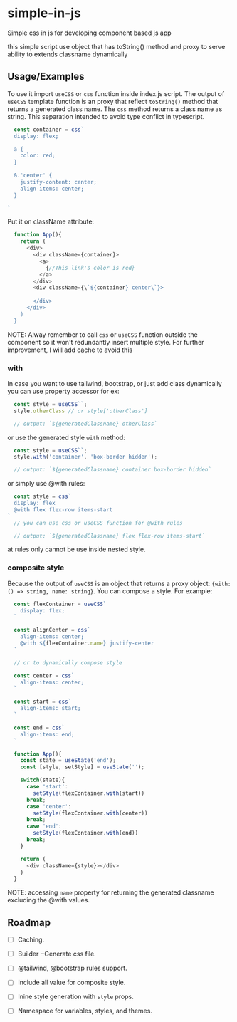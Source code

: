 # simple-in-js
Simple css in js for developing component based js app

this simple script use object that has toString() method and proxy to serve ability to extends classname dynamically

## Usage/Examples

To use it import `useCSS` or `css` function inside index.js script. The output of `useCSS` template function is an proxy that reflect `toString()` method that returns a generated class name. The `css` method returns a class name as string. This separation intended to avoid type conflict in typescript.

```javascript
  const container = css`
  display: flex;

  a {
    color: red;
  }
  
  &.'center' {
    justify-content: center;
    align-items: center;
  }

`
```

Put it on className attribute:

```javascript
  function App(){
    return (
      <div>
        <div className={container}>
          <a>
            {//This link's color is red}
          </a>
        </div>
        <div className={\`${container} center\`}>
        
        </div>
      </div>
    )
  }

```

NOTE: Alway remember to call `css` or `useCSS` function outside the component so it won't redundantly insert multiple style.
For further improvement, I will add cache to avoid this

### with
In case you want to use tailwind, bootstrap, or just add class dynamically you can use property accessor for ex:

```javascript
  const style = useCSS``;
  style.otherClass // or style['otherClass']

  // output: `${generatedClassname} otherClass`
```

or use the generated style `with` method:

```javascript
  const style = useCSS``;
  style.with('container', 'box-border hidden');

  // output: `${generatedClassname} container box-border hidden`
```

or simply use @with rules:

```javascript
  const style = css`
  display: flex
  @with flex flex-row items-start
`
  // you can use css or useCSS function for @with rules

  // output: `${generatedClassname} flex flex-row items-start`
```
at rules only cannot be use inside nested style.

### composite style

Because the output of `useCSS` is an object that returns a proxy object: `{with: () => string, name: string}`. You can compose a style. For example:
```javascript
  const flexContainer = useCSS`
    display: flex;
  `

  const alignCenter = css`
    align-items: center;
    @with ${flexContainer.name} justify-center
  `

  // or to dynamically compose style

  const center = css`
    align-items: center;
  `

  const start = css`
    align-items: start;
  `

  const end = css`
    align-items: end;
  `

  function App(){
    const state = useState('end');
    const [style, setStyle] = useState('');

    switch(state){
      case 'start':
        setStyle(flexContainer.with(start))
      break;
      case 'center':
        setStyle(flexContainer.with(center))
      break;
      case 'end':
        setStyle(flexContainer.with(end))
      break;
    }

    return (
      <div className={style}></div>
    )
  }

```

NOTE: accessing `name` property for returning the generated classname excluding the @with values.
## Roadmap

- [ ] Caching.
- [ ] Builder ‒Generate css file.
- [ ] @tailwind, @bootstrap rules support.
- [ ] Include all value for composite style.
- [ ] Inine style generation with `style` props.
- [ ] Namespace for variables, styles, and themes.

